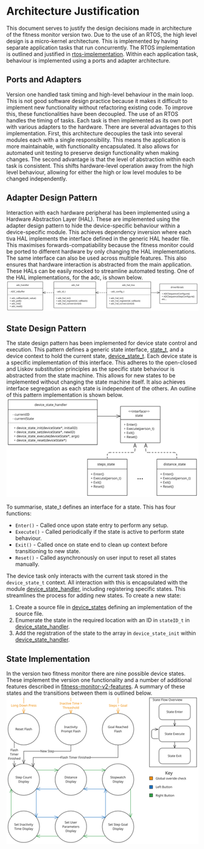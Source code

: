 # Architecture Justification
This document serves to justify the design decisions made in architecture of the fitness monitor version two. Due to the use of an RTOS, the high level design is a micro-kernel architecture. This is implemented by having separate application tasks that run concurrently. The RTOS implementation is outlined and justified in [rtos-implementation](RTOS-implementation.md). Within each application task, behaviour is implemented using a ports and adapter architecture.

## Ports and Adapters
Version one handled task timing and high-level behaviour in the main loop. This is not good software design practice because it makes it difficult to implement new functionality without refactoring existing code. To improve this, these functionalities have been decoupled. The use of an RTOS handles the timing of tasks. Each task is then implemented as its own port with various adapters to the hardware. There are several advantages to this implementation. First, this architecture decouples the task into several modules each with a single responsibility. This means the application is more maintainable, with functionality encapsulated. It also allows for automated unit testing to preserve design functionality when making changes. The second advantage is that the level of abstraction within each task is consistent. This shifts hardware-level operation away from the high level behaviour, allowing for either the high or low level modules to be changed independently.

## Adapter Design Pattern 
Interaction with each hardware peripheral has been implemented using a Hardware Abstraction Layer (HAL). These are implemented using the adapter design pattern to hide the device-specific behaviour within a device-specific module. This achieves dependency inversion where each tiva HAL implements the interface defined in the generic HAL header file. This maximises forwards-compatiability because the fitness monitor could be ported to different hardware by only changing the HAL implementations. The same interface can also be used across multiple features. This also ensures that hardware interaction is abstracted from the main application. These HALs can be easily mocked to streamline automated testing. One of the HAL implementations, for the adc, is shown below.
![UML Class Diagram for adapter design pattern](./images/adapter_pattern.svg)

## State Design Pattern
The state design pattern has been implemented for device state control and execution. This pattern defines a generic state interface, [state_t](../target/src/device_states/state.h), and a device context to hold the current state, [device_state_t](../target/src/device_state_handler.h). Each device state is a specific implementation of this interface. This adheres to the open-closed and Liskov substitution principles as the specific state behaviour is abstracted from the state machine. This allows for new states to be implemented without changing the state machine itself. It also achieves interface segregation as each state is independent of the others. An outline of this pattern implementation is shown below.
![UML Class Diagram for state design pattern](./images/state_pattern.svg)

To summarise, state_t defines an interface for a state. This has four functions:
- `Enter()` - Called once upon state entry to perform any setup.
- `Execute()` - Called periodically if the state is active to perform state behaviour.
- `Exit()` - Called once on state end to clean up context before transitioning to new state.
- `Reset()` - Called asynchronously on user input to reset all states manually.

The device task only interacts with the current task stored in the `device_state_t` context. All interaction with this is encapsulated with the module [device_state_handler](../target/src/device_state_handler.c), including registering specific states. This streamlines the process for adding new states. To create a new state:
1. Create a source file in [device_states](../target/src/device_states/) defining an implementation of the source file.
2. Enumerate the state in the required location with an ID in `stateID_t` in [device_state_handler](../target/src/device_state_handler.h).
3. Add the registration of the state to the array in `device_state_init` within [device_state_handler](../target/src/device_state_handler.c).

## State Implementation
In the version two fitness monitor there are nine possible device states. These implement the version one functionality and a number of additional features described in [fitness-monitor-v2-features](./fitness-monitor-v2-features.md). A summary of these states and the transitions between them is outlined below.
![UML state machine diagram](./images/Display-State-Machine.svg)